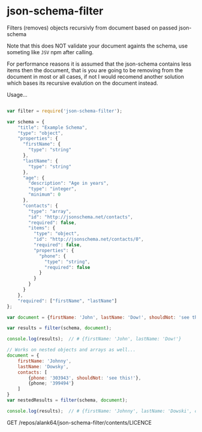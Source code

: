 json-schema-filter
==================

Filters (removes) objects recursivly from document based on passed json-schema

Note that this does NOT validate your document againts the schema, use someting like ```JSV``` npm after calling.

For performance reasons it is assumed that the json-schema contains less items then the document, that is you are going to be removing from the document in most or all cases, if not I would recomend another solution which bases its recursive evalution on the document instead.

Usage...

```javascript

var filter = require('json-schema-filter');

var schema = {
    "title": "Example Schema",
    "type": "object",
    "properties": {
      "firstName": {
        "type": "string"
      },
      "lastName": {
        "type": "string"
      },
      "age": {
        "description": "Age in years",
        "type": "integer",
        "minimum": 0
      },
      "contacts": {
        "type": "array",
        "id": "http://jsonschema.net/contacts",
        "required": false,
        "items": {
          "type": "object",
          "id": "http://jsonschema.net/contacts/0",
          "required": false,
          "properties": {
            "phone": {
              "type": "string",
              "required": false
            }
          }
        }
      }
    },
    "required": ["firstName", "lastName"]
};

var document = {firstName: 'John', lastName: 'Dow!', shouldNot: 'see this!'};

var results = filter(schema, document);   

console.log(results);  // # {firstName: 'John', lastName: 'Dow!'}

// Works on nested objects and arrays as well...
document = {
	firstName: 'Johnny',
	lastName: 'Dowsky',
	contacts: [
		{phone: '303943', shouldNot: 'see this!'},
		{phone; '399494'}
	]
}
var nestedResults = filter(schema, document);

console.log(results);  // # {firstName: 'Johnny', lastName: 'Dowski', contacts: [{phone: '303943', phone: '399494'}]}


```

GET /repos/alank64/json-schema-filter/contents/LICENCE
